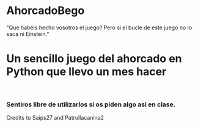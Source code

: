 # AhorcadoBego
"Que habéis hecho vosotros el juego? Pero si el bucle de este juego no lo saca ni Einstein."

<h1>Un sencillo juego del ahorcado en Python que llevo un mes hacer</h1>
&nbsp;
<h3>Sentiros libre de utilizarlos si os piden algo asi en clase.</h3>
<p>Credits to Saips27 and Patrullacanina2</p>
